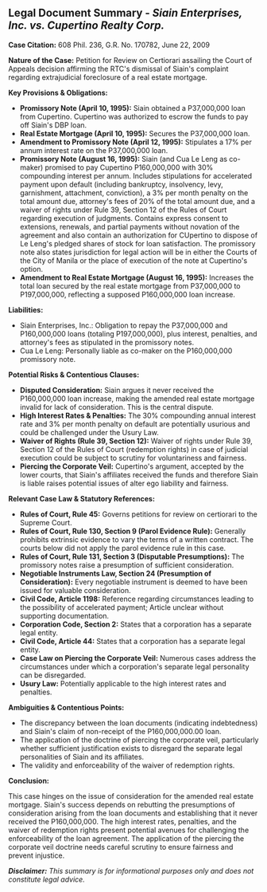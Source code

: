 ## Legal Document Summary - *Siain Enterprises, Inc. vs. Cupertino Realty Corp.*

**Case Citation:** 608 Phil. 236, G.R. No. 170782, June 22, 2009

**Nature of the Case:** Petition for Review on Certiorari assailing the Court of Appeals decision affirming the RTC's dismissal of Siain's complaint regarding extrajudicial foreclosure of a real estate mortgage.

**Key Provisions & Obligations:**

*   **Promissory Note (April 10, 1995):** Siain obtained a P37,000,000 loan from Cupertino. Cupertino was authorized to escrow the funds to pay off Siain's DBP loan.
*   **Real Estate Mortgage (April 10, 1995):** Secures the P37,000,000 loan.
*   **Amendment to Promissory Note (April 12, 1995):** Stipulates a 17% per annum interest rate on the P37,000,000 loan.
*   **Promissory Note (August 16, 1995):**  Siain (and Cua Le Leng as co-maker) promised to pay Cupertino P160,000,000 with 30% compounding interest per annum.  Includes stipulations for accelerated payment upon default (including bankruptcy, insolvency, levy, garnishment, attachment, conviction), a 3% per month penalty on the total amount due, attorney's fees of 20% of the total amount due, and a waiver of rights under Rule 39, Section 12 of the Rules of Court regarding execution of judgments. Contains express consent to extensions, renewals, and partial payments without novation of the agreement and also contain an authorization for CUpertino to dispose of Le Leng's pledged shares of stock for loan satisfaction. The promissory note also states jurisdiction for legal action will be in either the Courts of the City of Manila or the place of execution of the note at Cupertino's option.
*   **Amendment to Real Estate Mortgage (August 16, 1995):** Increases the total loan secured by the real estate mortgage from P37,000,000 to P197,000,000, reflecting a supposed P160,000,000 loan increase.

**Liabilities:**

*   Siain Enterprises, Inc.: Obligation to repay the P37,000,000 and P160,000,000 loans (totaling P197,000,000), plus interest, penalties, and attorney's fees as stipulated in the promissory notes.
*   Cua Le Leng: Personally liable as co-maker on the P160,000,000 promissory note.

**Potential Risks & Contentious Clauses:**

*   **Disputed Consideration:** Siain argues it never received the P160,000,000 loan increase, making the amended real estate mortgage invalid for lack of consideration. This is the central dispute.
*   **High Interest Rates & Penalties:** The 30% compounding annual interest rate and 3% per month penalty on default are potentially usurious and could be challenged under the Usury Law.
*   **Waiver of Rights (Rule 39, Section 12):** Waiver of rights under Rule 39, Section 12 of the Rules of Court (redemption rights) in case of judicial execution could be subject to scrutiny for voluntariness and fairness.
*   **Piercing the Corporate Veil:** Cupertino's argument, accepted by the lower courts, that Siain's affiliates received the funds and therefore Siain is liable raises potential issues of alter ego liability and fairness.

**Relevant Case Law & Statutory References:**

*   **Rules of Court, Rule 45:** Governs petitions for review on certiorari to the Supreme Court.
*   **Rules of Court, Rule 130, Section 9 (Parol Evidence Rule):** Generally prohibits extrinsic evidence to vary the terms of a written contract. The courts below did not apply the parol evidence rule in this case.
*   **Rules of Court, Rule 131, Section 3 (Disputable Presumptions):**  The promissory notes raise a presumption of sufficient consideration.
*   **Negotiable Instruments Law, Section 24 (Presumption of Consideration):**  Every negotiable instrument is deemed to have been issued for valuable consideration.
*   **Civil Code, Article 1198:** Reference regarding circumstances leading to the possibility of accelerated payment; Article unclear without supporting documentation.
*   **Corporation Code, Section 2:** States that a corporation has a separate legal entity.
*   **Civil Code, Article 44:** States that a corporation has a separate legal entity.
*   **Case Law on Piercing the Corporate Veil:** Numerous cases address the circumstances under which a corporation's separate legal personality can be disregarded.
*   **Usury Law:** Potentially applicable to the high interest rates and penalties.

**Ambiguities & Contentious Points:**

*   The discrepancy between the loan documents (indicating indebtedness) and Siain's claim of non-receipt of the P160,000,000.00 loan.
*   The application of the doctrine of piercing the corporate veil, particularly whether sufficient justification exists to disregard the separate legal personalities of Siain and its affiliates.
*   The validity and enforceability of the waiver of redemption rights.

**Conclusion:**

This case hinges on the issue of consideration for the amended real estate mortgage.  Siain's success depends on rebutting the presumptions of consideration arising from the loan documents and establishing that it never received the P160,000,000. The high interest rates, penalties, and the waiver of redemption rights present potential avenues for challenging the enforceability of the loan agreement.  The application of the piercing the corporate veil doctrine needs careful scrutiny to ensure fairness and prevent injustice.

***Disclaimer:** This summary is for informational purposes only and does not constitute legal advice.*
